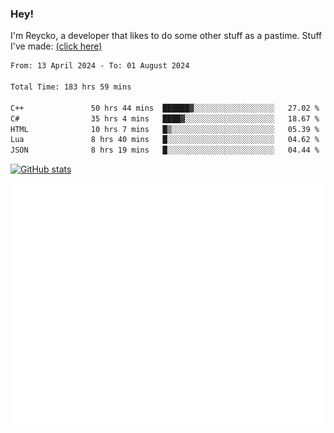 ### Hey!
I'm Reycko, a developer that likes to do some other stuff as a pastime.
Stuff I've made: [(click here)](https://pastebin.com/raw/QiNpEYja)

<!--START_SECTION:wakasection-->

```txt
From: 13 April 2024 - To: 01 August 2024

Total Time: 183 hrs 59 mins

C++               50 hrs 44 mins  ██████▓░░░░░░░░░░░░░░░░░░   27.02 %
C#                35 hrs 4 mins   ████▓░░░░░░░░░░░░░░░░░░░░   18.67 %
HTML              10 hrs 7 mins   █▒░░░░░░░░░░░░░░░░░░░░░░░   05.39 %
Lua               8 hrs 40 mins   █░░░░░░░░░░░░░░░░░░░░░░░░   04.62 %
JSON              8 hrs 19 mins   █░░░░░░░░░░░░░░░░░░░░░░░░   04.44 %
```

<!--END_SECTION:wakasection-->

[![GitHub stats](https://github-readme-stats.vercel.app/api?username=Reycko&show_icons=true&theme=dark&hide_title=true&count_private=true)](https://github.com/anuraghazra/github-readme-stats)

![Metrics](/github-metrics.svg)
